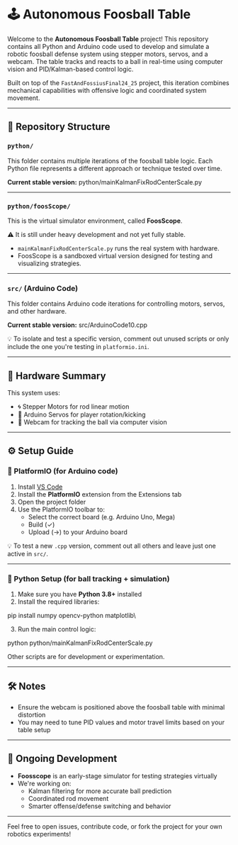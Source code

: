 # 🕹️ Autonomous Foosball Table

Welcome to the **Autonomous Foosball Table** project! This repository contains all Python and Arduino code used to develop and simulate a robotic foosball defense system using stepper motors, servos, and a webcam. The table tracks and reacts to a ball in real-time using computer vision and PID/Kalman-based control logic.

Built on top of the `FastAndFossiusFinal24_25` project, this iteration combines mechanical capabilities with offensive logic and coordinated system movement.

---

## 📁 Repository Structure

### `python/`
This folder contains multiple iterations of the foosball table logic. Each Python file represents a different approach or technique tested over time.

**Current stable version:**
python/mainKalmanFixRodCenterScale.py

---

### `python/foosScope/`
This is the virtual simulator environment, called **FoosScope**.

⚠️ It is still under heavy development and not yet fully stable.

- `mainKalmanFixRodCenterScale.py` runs the real system with hardware.
- FoosScope is a sandboxed virtual version designed for testing and visualizing strategies.

---

### `src/` (Arduino Code)
This folder contains Arduino code iterations for controlling motors, servos, and other hardware.

**Current stable version:**
src/ArduinoCode10.cpp

💡 To isolate and test a specific version, comment out unused scripts or only include the one you're testing in `platformio.ini`.

---

## 🔧 Hardware Summary

This system uses:
- 🌀 Stepper Motors for rod linear motion
- 🔧 Arduino Servos for player rotation/kicking
- 🎥 Webcam for tracking the ball via computer vision

---

## ⚙️ Setup Guide

### 📍 PlatformIO (for Arduino code)
1. Install [VS Code](https://code.visualstudio.com/)
2. Install the **PlatformIO** extension from the Extensions tab
3. Open the project folder
4. Use the PlatformIO toolbar to:
   - Select the correct board (e.g. Arduino Uno, Mega)
   - Build (✓)
   - Upload (→) to your Arduino board

💡 To test a new `.cpp` version, comment out all others and leave just one active in `src/`.

---

### 🐍 Python Setup (for ball tracking + simulation)
1. Make sure you have **Python 3.8+** installed
2. Install the required libraries:

pip install numpy opencv-python matplotlib\

3. Run the main control logic:

python python/mainKalmanFixRodCenterScale.py


Other scripts are for development or experimentation.

---

## 🛠️ Notes

- Ensure the webcam is positioned above the foosball table with minimal distortion
- You may need to tune PID values and motor travel limits based on your table setup

---

## 🚧 Ongoing Development

- **Foosscope** is an early-stage simulator for testing strategies virtually
- We're working on:
  - Kalman filtering for more accurate ball prediction
  - Coordinated rod movement
  - Smarter offense/defense switching and behavior

---

Feel free to open issues, contribute code, or fork the project for your own robotics experiments!
